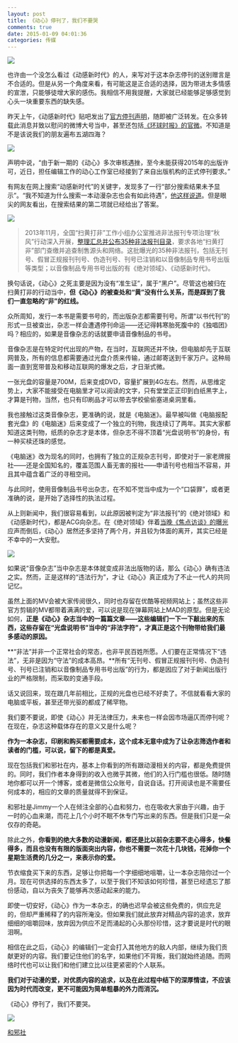 ```yaml
---
layout: post
title: 《动心》停刊了，我们不要哭
comments: true
date: 2015-01-09 04:01:36
categories: 传媒
---
```


![](http://ww1.sinaimg.cn/large/4b91f9d5gy1fu4f4vhe3tj20qo0k0hdt.jpg)

也许由一个没怎么看过《动感新时代》的人，来写对于这本杂志停刊的送别赠言是不合适的。但是从另一个角度来看，有可能这是正合适的选择，因为带进太多情感的宣泄，只能够徒增大家的感伤。我相信不用我提醒，大家就已经能够足够感觉到心头一块重要东西的缺失感。

昨天上午，《动感新时代》贴吧发出了[官方停刊声明](https://tieba.baidu.com/p/3515188168)，随即被广泛转发。在众多转载此消息并致以慰问的微博大号当中，甚至还包括[《环球时报》的官微](https://weibo.com/1974576991/BEEHIg2pX)。不知道是不是该说我们的朋友遍布五湖四海？

![](http://ww1.sinaimg.cn/large/4b91f9d5gy1fu4f8kmd00j20iv0da7ct.jpg)

声明中说，“由于新一期的《动心》多次审核遇挫，至今未能获得2015年的出版许可，近日，担任编辑工作的动心工作室已经接到了来自出版机构的正式停刊要求。”

有网友在网上搜索“动感新时代”的关键字，发现多了一行“部分搜索结果未予显示”。“我不知道为什么搜索一本动漫杂志也会有如此待遇”，[他这样说道](http://www.zhihu.com/question/27471254/answer/36771441)。但是眼尖的网友看出，在搜索结果的第二项就已经给出了答案。

![](http://ww1.sinaimg.cn/large/4b91f9d5gy1fu4f91vvebj20jg0esdpp.jpg)

> 2013年11月，全国“扫黄打非”工作小组办公室推进非法报刊专项治理“秋风”行动深入开展，[整理汇总并公布35种非法报刊目录](https://www.chinanews.com/fz/2013/10-31/5449234.shtml)，要求各地“扫黄打非”部门查缴并追查制售源头和网络。这批曝光的35种非法报刊，包括无刊号、假冒正规报刊刊号、伪造刊号、刊号已注销和以音像制品专用书号出版等类型；以音像制品专用书号出版的有《绝对领域》、《动感新时代》。

换句话说，《动心》之死主要是因为没有“准生证”，属于“黑户”。尽管这也被归在扫黄打非的行动当中，**但《动心》的被查处和“黄”没有什么关系，而是踩到了我们一直忽略的“非”的红线。**

众所周知，发行一本书是需要书号的，而出版杂志都需要刊号。所谓“以书代刊”的形式一旦被查出，杂志一样会遭遇停刊命运——还记得韩寒胎死腹中的《独唱团》吗？相应的，如果是音像杂志的话就要申请音像制品的书号。

音像杂志是在特定时代出现的产物，在当时，互联网还并不快，但电脑却先于互联网普及，所有的信息都需要通过光盘介质来传输，通过邮寄送到千家万户。这种局面一直到宽带普及和移动互联网的爆发之后，才日渐式微。

一张光盘的容量是700M，后来变成DVD，容量扩展到4G左右。然而，从思维定势上，大家不能接受在电脑里才可以阅读的文字，只有堂堂正正印到白纸黑字上，才算是刊物，当然，也只有印刷品才可以带去学校偷偷塞进桌洞里看。

我也接触过这类音像杂志，更准确的说，就是《电脑迷》。最早被叫做《电脑报配套光盘》的《电脑迷》后来变成了一个独立的刊物，我连续订了两年。其实大家都知道这类刊物，纸质的杂志才是本体，但杂志不得不顶着“光盘说明书”的身份，有一种买椟还珠的感觉。

《电脑迷》改为现名的同时，也拥有了独立的正规杂志刊号，即使对于一家老牌报社——还是全国知名的，覆盖范围人畜无害的报社——申请刊号也相当不容易，并且其中蕴含着广泛的寻租空间。

与此同时，使用音像制品书号出杂志，在不知不觉当中成为一个“口袋罪”，或者更准确的说，是开始了选择性的执法过程。

从上则新闻中，我们很容易看到，以此原因被判定为“非法报刊”的《绝对领域》和《动感新时代》，都是ACG向杂志。在《绝对领域》伴着[当晚《焦点访谈》的曝光](http://news.cntv.cn/2013/09/30/VIDE1380542522819358.shtml)应声而倒后，《动心》居然还多坚持了两个月，并且较为体面的离开，其实已经是不幸中的一大安慰。

![](http://ww1.sinaimg.cn/large/4b91f9d5gy1fu4fauz82kj20k00ew4ac.jpg)

如果说“音像杂志”当中杂志是本体就变成非法出版物的话，那么《动心》确有违法之实。然而，正是这样的“违法行为”，才让《动心》真正成为了不止一代人的共同记忆。

虽然上面的MV会被大家传阅很久，同时也存留在优酷等视频网站上；虽然这些非官方剪辑的MV都带着满满的爱，可以说是现在弹幕网站上MAD的原型。但是无论如何，**正是《动心》杂志当中的一篇篇文章——这些编辑们一下一下敲出来的东西，这些存留在“光盘说明书”当中的“非法字符”，才真正是这个刊物带给我们最多感动的原因。**

**“非法”并非一个正常社会的常态，也非平民百姓所愿。人们要在正常情况下“违法”，无非是因为“守法”的成本高昂。**所有“无刊号、假冒正规报刊刊号、伪造刊号、刊号已注销和以音像制品专用书号出版”的行为，都是因应了对于新闻出版行业的严格限制，而采取的变通手段。

话又说回来，现在跟几年前相比，正规的光盘也已经不好卖了。不信就看看大家的电脑或平板，甚至还带光驱的都成了稀罕物。

我们要不要说，即使《动心》并无法律压力，未来也一样会因市场逼仄而停刊呢？在现在，杂志这种载体存在的意义又是什么呢？

**作为一本杂志，印刷和购买都需要成本，这个成本无意中成为了让杂志筛选作者和读者的门槛，可以说，留下的都是真爱。**

现在包括我们和邪社在内，基本上你看到的所有跟动漫相关的内容，都是免费提供的。同时，我们作者本身得到的收入也微乎其微，他们的入行门槛也很低。随时随地你都可以开一个博客，或者是微信公众账号，自说自话。打开阅读也是不需要任何成本的，相应的文章的质量就得不到保证。

和邪社是Jimmy一个人在倾注全部的心血和努力，也在吸收大家由于兴趣，由于一时的心血来潮，而花上几个小时不眠不休专门写出来的东西。但是我们只是一朵仅存的奇葩。

除此之外，**你看到的绝大多数的动漫新闻，都还是比以前杂志要不走心得多，快餐得多，而且也没有有限的版面突出内容，你也不需要一次花十几块钱，花掉你一个星期生活费的几分之一，来表示你的爱。**

节衣缩食买下来的东西，足够让你把每一个字细细地咀嚼，让一本杂志陪你过一个月。现在可供选择的东西太多了，以至于我们不知该如何珍惜，甚至已经遗忘了那份感动，自以为丧失了能够再次感动起来的能力。

即使一切安好，《动心》作为一本杂志，的确也迟早会被这些免费的，供应充足的，但却严重稀释了的内容所淹没。但如果我们就此放弃对精品内容的追求，放弃细细的咀嚼回味，放弃因为供应不足而涌起的心头那份珍惜，这才要说是时代的眼泪啊。

相信在此之后，《动心》的编辑们一定会打入其他地方的敌人内部，继续为我们贡献更好的内容。我们要记住他们的名字，如果他们不背叛，我们就始终追随。而网络时代也可以让我们和他们建立比以往更紧密的个人联系。

**我们对于动漫的爱，对优质内容的追求，以及在此过程中结下的深厚情谊，不应该因为时代而改变，更不可能因为简单粗暴的外力而消沉。**

《动心》停刊了，我们不要哭。

![](http://ww1.sinaimg.cn/large/4b91f9d5gy1fu4fbpe5a0j20iq0p0tnt.jpg)

  [和邪社](https://www.hexieshe.cn/648552/)

